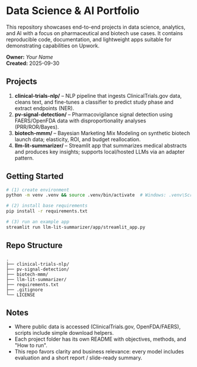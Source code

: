 # Data Science & AI Portfolio

This repository showcases end-to-end projects in data science, analytics, and AI with a focus on pharmaceutical and biotech use cases. It contains reproducible code, documentation, and lightweight apps suitable for demonstrating capabilities on Upwork.

**Owner:** _Your Name_  
**Created:** 2025-09-30

## Projects

1. **clinical-trials-nlp/** – NLP pipeline that ingests ClinicalTrials.gov data, cleans text, and fine-tunes a classifier to predict study phase and extract endpoints (NER).  
2. **pv-signal-detection/** – Pharmacovigilance signal detection using FAERS/OpenFDA data with disproportionality analyses (PRR/ROR/Bayes).  
3. **biotech-mmm/** – Bayesian Marketing Mix Modeling on synthetic biotech launch data; elasticity, ROI, and budget reallocation.  
4. **llm-lit-summarizer/** – Streamlit app that summarizes medical abstracts and produces key insights; supports local/hosted LLMs via an adapter pattern.

## Getting Started

```bash
# (1) create environment
python -m venv .venv && source .venv/bin/activate  # Windows: .venv\Scripts\activate

# (2) install base requirements
pip install -r requirements.txt

# (3) run an example app
streamlit run llm-lit-summarizer/app/streamlit_app.py
```

## Repo Structure

```
.
├── clinical-trials-nlp/
├── pv-signal-detection/
├── biotech-mmm/
├── llm-lit-summarizer/
├── requirements.txt
├── .gitignore
└── LICENSE
```

## Notes

- Where public data is accessed (ClinicalTrials.gov, OpenFDA/FAERS), scripts include simple download helpers.  
- Each project folder has its own README with objectives, methods, and "How to run".  
- This repo favors clarity and business relevance: every model includes evaluation and a short report / slide-ready summary.

